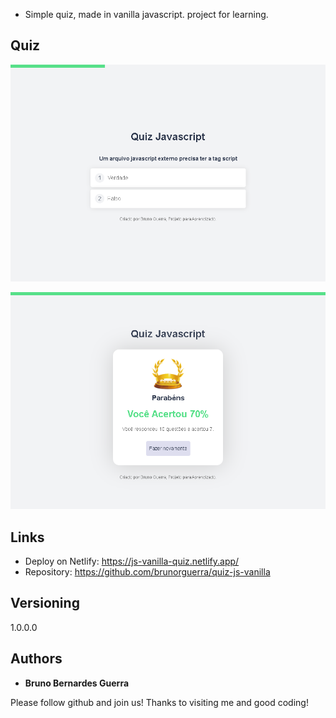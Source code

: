 - Simple quiz, made in vanilla javascript. project for learning.

## Quiz

![Question](./assets/applicationImage.png)

![Result](./assets/applicationImage2.png)

## Links

- Deploy on Netlify: https://js-vanilla-quiz.netlify.app/
- Repository: https://github.com/brunorguerra/quiz-js-vanilla

## Versioning

1.0.0.0

## Authors

- **Bruno Bernardes Guerra**

Please follow github and join us!
Thanks to visiting me and good coding!
